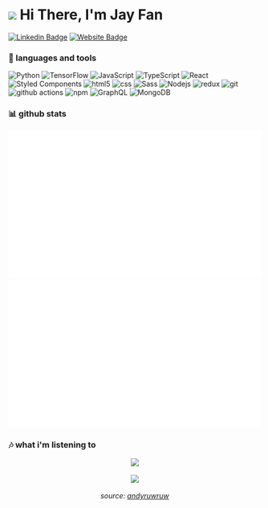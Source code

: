 <h1>
  <img src="https://emojis.slackmojis.com/emojis/images/1531849430/4246/blob-sunglasses.gif?1531849430" width="30"/> 
  Hi There, I'm Jay Fan
</h1>

[![Linkedin Badge](https://img.shields.io/badge/-LinkedIn-0e76a8?style=flat-square&logo=Linkedin&logoColor=white)](https://linkedin.com/in/jingyangfan)
[![Website Badge](https://img.shields.io/badge/Website-3b5998?style=flat-square&logo=google-chrome&logoColor=white)](https://www.jyfan.io/)
<!-- [![Twitter Badge](https://img.shields.io/badge/-Twitter-00acee?style=flat-square&logo=Twitter&logoColor=white)]() -->
<!-- [![Instagram Badge](https://img.shields.io/badge/-Instagram-e4405f?style=flat-square&logo=Instagram&logoColor=white)]() -->
<!-- [![Telegram Badge](https://img.shields.io/badge/-Telegram-0088cc?style=flat-square&logo=Telegram&logoColor=white)]() -->

<p>
</p>

<h3> 🔨 languages and tools</h3>
<p>
  <img alt="Python" src="https://img.shields.io/badge/-Python-4B8BBE?style=flat-square&logo=python&logoColor=white" />
  <img alt="TensorFlow" src="https://img.shields.io/badge/-TensorFlow-FFA800?style=flat-square&logo=tensorflow&logoColor=white" />
  
  <img alt="JavaScript" src="https://img.shields.io/badge/-JavaScript-F0DB4F?style=flat-square&logo=javascript&logoColor=white" />
  <img alt="TypeScript" src="https://img.shields.io/badge/-TypeScript-007ACC?style=flat-square&logo=typescript&logoColor=white" />

  <img alt="React" src="https://img.shields.io/badge/-React-45b8d8?style=flat-square&logo=react&logoColor=white" />
  <img alt="Styled Components" src="https://img.shields.io/badge/-Styled_Components-db7092?style=flat-square&logo=styled-components&logoColor=white" />
  
  <img alt="html5" src="https://img.shields.io/badge/-HTML5-E34F26?style=flat-square&logo=html5&logoColor=white" />
  <img alt="css" src="https://img.shields.io/badge/-CSS-2965f1?style=flat-square&logo=css&logoColor=white" />
  <img alt="Sass" src="https://img.shields.io/badge/-Sass-CC6699?style=flat-square&logo=sass&logoColor=white" />
    
  <img alt="Nodejs" src="https://img.shields.io/badge/-Nodejs-43853d?style=flat-square&logo=Node.js&logoColor=white" />
  <img alt="redux" src="https://img.shields.io/badge/-Redux-764ABC?style=flat-square&logo=redux&logoColor=white" />
  
  <img alt="git" src="https://img.shields.io/badge/-Git-F05032?style=flat-square&logo=git&logoColor=white" />
  <img alt="github actions" src="https://img.shields.io/badge/-Github_Actions-2088FF?style=flat-square&logo=github-actions&logoColor=white" />
  <img alt="npm" src="https://img.shields.io/badge/-NPM-CB3837?style=flat-square&logo=npm&logoColor=white" />
  
<!--   <img alt="Heroku" src="https://img.shields.io/badge/-Heroku-430098?style=flat-square&logo=heroku&logoColor=white" /> -->
  <img alt="GraphQL" src="https://img.shields.io/badge/-GraphQL-E10098?style=flat-square&logo=graphql&logoColor=white" />
  <img alt="MongoDB" src="https://img.shields.io/badge/-MongoDB-13aa52?style=flat-square&logo=mongodb&logoColor=white" />
</p>

### 📊 github stats

![Stats Overview](https://raw.githubusercontent.com/jay2thewhy/github-stats-transparent/output/generated/overview.svg)
![Most Used Languages](https://raw.githubusercontent.com/jay2thewhy/github-stats-transparent/output/generated/languages.svg)

### 🎶 what i'm listening to

<p align="center">
  <a href="https://readme-spotify-jay2thewhy.vercel.app/now-playing?open">
    <!-- Music bars move to the beat and are colored based on the track's happiness, danceability and energy! -->
    <img src="https://readme-spotify-jay2thewhy.vercel.app/now-playing">
  </a>
</p>

<p align="center">
  <img src="https://readme-spotify-jay2thewhy.vercel.app/top-played">
</p>

<p align="center">
  <i>source: <a href="https://github.com/andyruwruw/andyruwruw">andyruwruw</a></i>
</p>
